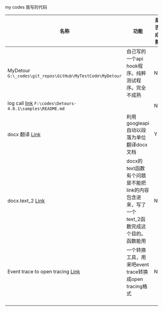 my codes 我写的代码

| 名称                                                         | 功能                                                         | 是否成熟 |
| ------------------------------------------------------------ | ------------------------------------------------------------ | -------- |
| MyDetour `G:\_codes\git_repos\GitHub\MyTestCode\MyDetour`    | 自己写的一个api hook程序。纯粹测试程序。完全不成熟           | No       |
| log call [link](https://files.cnblogs.com/files/cutepig/ConsoleApplication1.7z)  `F:\codes\Detours-4.0.1\samples\README.md` |                                                              | No       |
| docx 翻译 [Link](G:\sw\Python36\docx_tools\test_translate_main.py) | 利用googleapi自动以段落为单位翻译docx文档                    | Y        |
| docx.text_2 [Link]()                                         | docx的text函数有个问题是不能把link的内容包含进来，写了一个text_2函数完成这个目的。函数能用 | No       |
| Event trace to open tracing [Link](G:\_codes\EventTrace\src) | 一个转换工具，用来吧event trace转换成open tracing格式        | No       |
|                                                              |                                                              |          |
|                                                              |                                                              |          |
|                                                              |                                                              |          |
|                                                              |                                                              |          |
